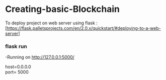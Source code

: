 # Creating-basic-Blockchain

To deploy project on web server using flask :
[https://flask.palletsprojects.com/en/2.0.x/quickstart/#deploying-to-a-web-server] <br/>

### flask run
-Running on http://127.0.0.1:5000/  <br/>

host=0.0.0.0 <br/>
port= 5000


